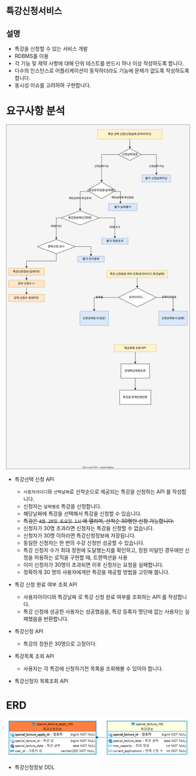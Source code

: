 # `특강신청서비스`
## 설명
- 특강을 신청할 수 있는 서비스 개발
- RDBMS를 이용
- 각 기능 및 제약 사항에 대해 단위 테스트를 반드시 하나 이상 작성하도록 합니다.
- 다수의 인스턴스로 어플리케이션이 동작하더라도 기능에 문제가 없도록 작성하도록 합니다.
- 동시성 이슈를 고려하여 구현합니다.

# 요구사항 분석
![service-flow](./src/main/java/com/tdd/speciallectureapply/document/diagram/2.service-flow.svg)
- 특강선택 신청 API
  - `사용자아이디`와 `선택날짜`로 선착순으로 제공되는 특강을 신청하는 API 를 작성합니다.
  - 신청자는 `날짜별로` 특강을 신청합니다.
  - 해당날짜에 특강을 선택해서 특강을 신청할 수 있습니다.
  - ~~특강은 `4월 20일 토요일 1시` 에 열리며, 선착순 30명만 신청 가능합니다.~~
  - 신청자가 30명 초과라면 신청자는 특강을 신청할 수 없습니다.
  - 신청자가 30명 이하라면 특강신청정보에 저장됩니다.
  - 동일한 신청자는 한 번의 수강 신청만 성공할 수 있습니다.
  - 특강 신청자 수가 최대 정원에 도달했는지를 확인하고, 정원 미달인 경우에만 신청을 허용하는 로직을 구현할 때, 트랜잭션을 사용
  - 이미 신청자가 30명이 초과되면 이후 신청자는 요청을 실패합니다.
  - 정확하게 30 명의 사용자에게만 특강을 제공할 방법을 고민해 봅니다.
- 특강 신청 완료 여부 조회 API
  - 사용자아이디와 특강날짜 로 특강 신청 완료 여부를 조회하는 API 를 작성합니다.
  - 특강 신청에 성공한 사용자는 성공했음을, 특강 등록자 명단에 없는 사용자는 실패했음을 반환합니다.

- 특강신청 API
  - 특강의 정원은 30명으로 고정이다.

- 특강목록 조회 API
  - 사용자는 각 특강에 신청하기전 목록을 조회해볼 수 있어야 합니다.

- 특강신청자 목록조회 API

# ERD
![erd-image](./src/main/java/com/tdd/speciallectureapply/document/diagram/img.png)
- 특강신청정보 DDL
